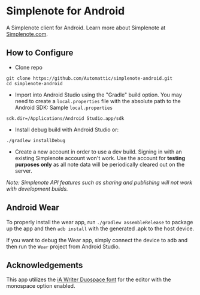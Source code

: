 # Simplenote for Android

A Simplenote client for Android. Learn more about Simplenote at [Simplenote.com](https://simplenote.com).

## How to Configure

* Clone repo
```shell
git clone https://github.com/Automattic/simplenote-android.git
cd simplenote-android
```

* Import into Android Studio using the "Gradle" build option. You may need to create a `local.properties` file with the absolute path to the Android SDK:
Sample `local.properties`
```
sdk.dir=/Applications/Android Studio.app/sdk
```

* Install debug build with Android Studio or:
```shell
./gradlew installDebug
```

* Create a new account in order to use a dev build. Signing in with an existing Simplenote account won't work. Use the account for **testing purposes only** as all note data will be periodically cleared out on the server.

_Note: Simplenote API features such as sharing and publishing will not work with development builds._

## Android Wear

To properly install the wear app, run `./gradlew assembleRelease` to package up the app and then `adb install` with the generated .apk to the host device.

If you want to debug the Wear app, simply connect the device to adb and then run the `Wear` project from Android Studio.

## Acknowledgements
This app utilizes the [iA Writer Duospace font](https://github.com/iaolo/iA-Fonts/tree/master/iA%20Writer%20Duospace) for the editor with the monospace option enabled.

